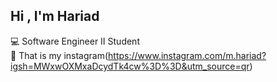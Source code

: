 ## Hi , I'm Hariad 

💻 Software Engineer II Student<br/>
🎥 That is my instagram(https://www.instagram.com/m.hariad?igsh=MWxwOXMxaDcydTk4cw%3D%3D&utm_source=qr)